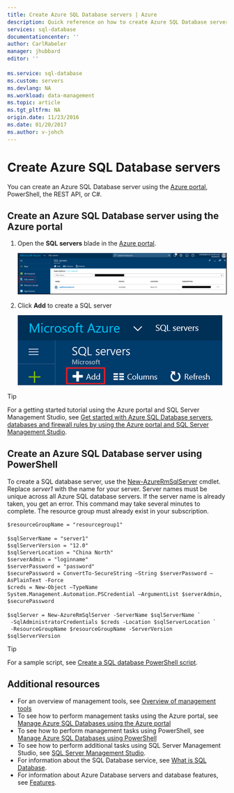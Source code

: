 ```yaml
---
title: Create Azure SQL Database servers | Azure
description: Quick reference on how to create Azure SQL Database servers using the Azure portal and PowerShell.
services: sql-database
documentationcenter: ''
author: CarlRabeler
manager: jhubbard
editor: ''

ms.service: sql-database
ms.custom: servers
ms.devlang: NA
ms.workload: data-management
ms.topic: article
ms.tgt_pltfrm: NA
origin.date: 11/23/2016
ms.date: 01/20/2017
ms.author: v-johch
---
```


# Create Azure SQL Database servers

You can create an Azure SQL Database server using the [Azure portal](https://portal.azure.cn/), PowerShell, the REST API, or C#. 

## Create an Azure SQL Database server using the Azure portal

1. Open the **SQL servers** blade in the [Azure portal](https://portal.azure.cn/). 

    ![sql servers](./media/sql-database-get-started/new-sql-server.png)

2. Click **Add** to create a SQL server

    ![add new sql server](./media/sql-database-get-started/new-sql-server-add.png)

> [!TIP]
> For a getting started tutorial using the Azure portal and SQL Server Management Studio, see [Get started with Azure SQL Database servers, databases and firewall rules by using the Azure portal and SQL Server Management Studio](./sql-database-get-started.md).
>

## Create an Azure SQL Database server using PowerShell

To create a SQL database server, use the [New-AzureRmSqlServer](https://docs.microsoft.com/powershell/resourcemanager/azurerm.sql/v2.3.0/new-azurermsqlserver) cmdlet. Replace *server1* with the name for your server. Server names must be unique across all Azure SQL database servers. If the server name is already taken, you get an error. This command may take several minutes to complete. The resource group must already exist in your subscription.

```
$resourceGroupName = "resourcegroup1"

$sqlServerName = "server1"
$sqlServerVersion = "12.0"
$sqlServerLocation = "China North"
$serverAdmin = "loginname"
$serverPassword = "password" 
$securePassword = ConvertTo-SecureString –String $serverPassword –AsPlainText -Force
$creds = New-Object –TypeName System.Management.Automation.PSCredential –ArgumentList $serverAdmin, $securePassword

$sqlServer = New-AzureRmSqlServer -ServerName $sqlServerName `
 -SqlAdministratorCredentials $creds -Location $sqlServerLocation `
 -ResourceGroupName $resourceGroupName -ServerVersion $sqlServerVersion
```

> [!TIP]
> For a sample script, see [Create a SQL database PowerShell script](./sql-database-get-started-powershell.md).
>

## Additional resources
* For an overview of management tools, see [Overview of management tools](./sql-database-manage-overview.md)
* To see how to perform management tasks using the Azure portal, see [Manage Azure SQL Databases using the Azure portal](./sql-database-manage-portal.md)
* To see how to perform management tasks using PowerShell, see [Manage Azure SQL Databases using PowerShell](./sql-database-manage-powershell.md)
* To see how to perform additional tasks using SQL Server Management Studio, see [SQL Server Management Studio](./sql-database-manage-azure-ssms.md).
* For information about the SQL Database service, see [What is SQL Database](./sql-database-technical-overview.md). 
* For information about Azure Database servers and database features, see [Features](./sql-database-features.md).